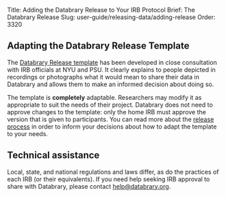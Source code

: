 Title: Adding the Databrary Release to Your IRB Protocol
Brief: The Databrary Release
Slug: user-guide/releasing-data/adding-release
Order: 3320

## Adapting the Databrary Release Template 

The [Databrary Release template](|filename|../policies/release-template.mdi) has been developed in close consultation with IRB officials at NYU and PSU. 
It clearly explains to people depicted in recordings or photographs what it would mean to share their data in Databrary and allows them to make an informed decision about doing so.

The template is **completely** adaptable. Researchers may modify it as appropriate to suit the needs of their project. 
Databrary does not need to approve changes to the template: only the home IRB must approve the version that is given to participants.
You can read more about the [release process](|filaname|obtaining-participant-permissions.md) in order to inform your decisions about how to adapt the template to your needs.

## Technical assistance

Local, state, and national regulations and laws differ, as do the practices of each IRB (or their equivalents).
If you need help seeking IRB approval to share with Databrary, please contact help@databrary.org.

